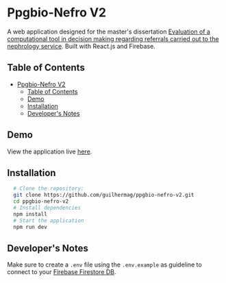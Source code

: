 # Ppgbio-Nefro V2

A web application designed for the master's dissertation [Evaluation of a computational tool in decision making regarding referrals carried out to the nephrology service](https://repositorio.utfpr.edu.br/jspui/handle/1/32291). Built with React.js and Firebase.

## Table of Contents

- [Ppgbio-Nefro V2](#ppgbio-nefro-v2)
  - [Table of Contents](#table-of-contents)
  - [Demo](#demo)
  - [Installation](#installation)
  - [Developer's Notes](#developers-notes)

## Demo

View the application live [here](https://ppgbio-nefro-v2.vercel.app).

## Installation

```bash
  # Clone the repository:
  git clone https://github.com/guilhermag/ppgbio-nefro-v2.git
  cd ppgbio-nefro-v2
  # Install dependencies
  npm install
  # Start the application
  npm run dev
```

## Developer's Notes

Make sure to create a `.env` file using the `.env.example` as guideline to connect to your [Firebase Firestore DB](https://firebase.google.com/docs/firestore/quickstart?hl=pt-br).
